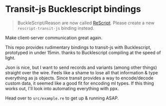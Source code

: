# Transit-js Bucklescript bindings

> BuckleScript/Reason are now called [ReScript](https://rescript-lang.org). Please create a new `rescript-transit-js` binding instead.

Make client-server communication great again.

This repo provides rudimentary bindings to transit-js with Bucklescript,
prototyped in under 15min. thanks to Bucklescript compiling at the speed of light.

Json is nice, but I want to send records and variants (among other things) straight over
the wire. Feels like a shame to lose all that information & type everything as js objects.
Since transit provides a way to encode/decode custom data, it seemed like
a good fit for encoding ml types. If this thing works out, I'll look into automating
everything with ppx.

Head over to `src/example.re` to get up & running ASAP.
